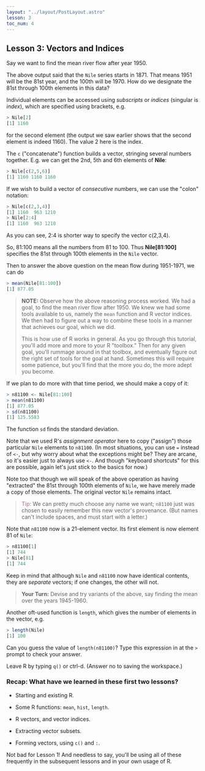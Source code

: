 ```yaml
---
layout: "../layout/PostLayout.astro"
lesson: 3
toc_num: 4
---
```

 
## <a name="vecidxs"> </a> Lesson 3:  Vectors and Indices

Say we want to find the mean river flow after year 1950.  

The above output said that the `Nile` series starts in 1871.  That
means 1951 will be the 81st year, and the 100th will be 1970.  How do we
designate the 81st through 100th elements in this data?

Individual elements can be accessed using *subscripts* or *indices*
(singular is *index*), which are specified using brackets, e.g. 

``` r
> Nile[2]
[1] 1160
```

for the second element (the output we saw earlier shows that the second
element is indeed 1160).  The value 2 here is the index.

The `c` ("concatenate") function builds a vector, stringing several
numbers together.  E.g. we can get the 2nd, 5th and 6th elements of
**Nile**:

``` r
> Nile[c(2,5,6)]
[1] 1160 1160 1160
```

If we wish to build a vector of *consecutive* numbers, we can use the
"colon" notation:

``` r
> Nile[c(2,3,4)]
[1] 1160  963 1210
> Nile[2:4]
[1] 1160  963 1210
```

As you can see, 2:4 is shorter way to specify the vector c(2,3,4).


So, 81:100 means all the numbers from 81 to 100.  Thus
**Nile[81:100]** specifies the 81st through 100th elements in the `Nile`
vector.

Then to answer the above question on the mean flow during 1951-1971, we
can do

``` r
> mean(Nile[81:100])
[1] 877.05
```

> **NOTE:** Observe how the above reasoning process worked.  We had a
> goal, to find the mean river flow after 1950.  We knew we had some tools
> available to us, namely the `mean` function and R vector indices.  We
> then had to figure out a way to combine these tools in a manner that
> achieves our goal, which we did.  
> 
> This is how use of R works in general.  As you go through this tutorial,
> you'll add more and more to your R "toolbox."  Then for any given goal,
> you'll rummage around in that toolbox, and eventually figure out the
> right set of tools for the goal at hand.  Sometimes this will require
> some patience, but you'll find that the more you do, the more adept you
> become.

If we plan to do more with that time period, we should make a copy of
it:

``` r
> n81100 <- Nile[81:100]
> mean(n81100)
[1] 877.05
> sd(n81100)
[1] 125.5583
```

The function `sd` finds the standard deviation.  

Note that we used R's *assignment operator* here to copy ("assign")
those particular  `Nile` elements to `n81100`.  (In most situations,
you can use `=` instead of `<-`, but why worry about what the exceptions
might be?  They are arcane, so it's easier just to always use `<-`.
And though "keyboard shortcuts" for this are possible, again let's just
stick to the basics for now.)

Note too that though we will speak of the above operation as having
"extracted" the 81st through 100th elements of `Nile`, we have merely
made a copy of those elements.  The original vector `Nile` remains
intact.

> <span style="color: #b4637a;">Tip:</span>
> We can pretty much choose any name we want; `n81100` just was chosen
> to easily remember this new vector's provenance.  (But names can't
> include spaces, and must start with a letter.)

Note that `n81100` now is a 21-element vector.  Its first element is
now element 81 of `Nile`:

``` r
> n81100[1]
[1] 744
> Nile[81]
[1] 744
```

Keep in mind that although `Nile` and `n81100` now have identical
contents, they are *separate* vectors; if one changes, the other will
not.


> **Your Turn:** Devise and try variants of the above, say finding the
> mean over the years 1945-1960.


Another oft-used function is `length`, which gives the number of
elements in the vector, e.g.

``` r
> length(Nile)
[1] 100
```

Can you guess the value of `length(n81100)`?  Type this expression in
at the `>` prompt to check your answer.

Leave R by typing `q()` or ctrl-d.  (Answer no to saving the workspace.)

### Recap: What have we learned in these first two lessons?

* Starting and existing R.

* Some R functions:  `mean`, `hist`, `length`.

* R vectors, and vector indices.

* Extracting vector subsets.

* Forming vectors, using `c()` and `:`.

Not bad for Lesson 1!  And needless to say, you'll be using all of these
frequently in the subsequent lessons and in your own usage of R.

